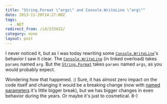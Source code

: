 ```yaml
---
title: "String.Format \"args\" and Console.WriteLine \"arg\""
date: 2013-11-20T14:27:00Z
tags:
  - .NET
redirect_from: /id/233432/
category: none
layout: post
---
```

I never noticed it, but as I was today rewriting some [`Console.WriteLine`][1]'s behavior I saw it clear. The [`Console.WriteLine`][2] (in linked overload) takes `params` named `arg`. But the [`String.Format`][3] takes `params` named `args`, as you would probably expect.

<!-- excerpt -->

Wondering how that happened. :) Sure, it has almost zero impact on the code itself and changing it would be a breaking change (now with [named parameters][4] it's little bigger break), but we has bigger changes in even behavior during the years. Or maybe it's just to cosmetical. 8-)

[1]: http://msdn.microsoft.com/en-us/library/828t9b9h(v=vs.110).aspx
[2]: http://msdn.microsoft.com/en-us/library/828t9b9h(v=vs.110).aspx
[3]: http://msdn.microsoft.com/en-us/library/b1csw23d(v=vs.110).aspx
[4]: http://msdn.microsoft.com/en-us/library/vstudio/dd264739.aspx
